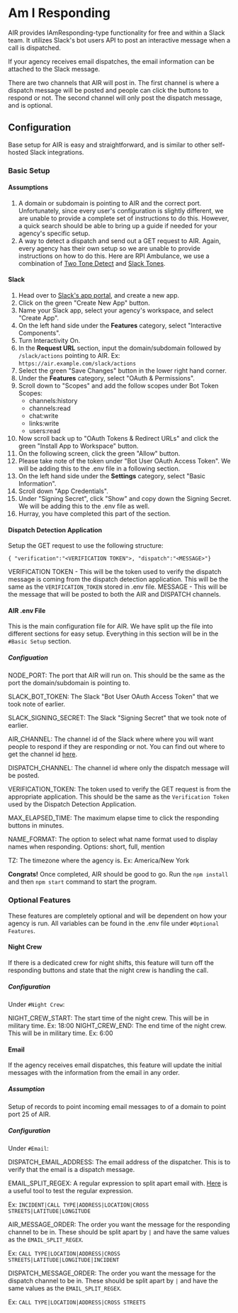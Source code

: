 # Am I Responding
    
AIR provides IAmResponding-type functionality for free and within a Slack team. It utilizes Slack's bot users API to post an interactive message when a call is dispatched. 

If your agency receives email dispatches, the email information can be attached to the Slack message.

There are two channels that AIR will post in. The first channel is where a dispatch message will be posted and people can click the buttons to respond or not. The second channel will only post the dispatch message, and is optional.
## Configuration

Base setup for AIR is easy and straightforward, and is similar to other self-hosted Slack integrations.
### Basic Setup

#### Assumptions

1. A domain or subdomain is pointing to AIR and the correct port. Unfortunately, since every user's configuration is slightly different, we are unable to provide a complete set of instructions to do this. However, a quick search should be able to bring up a guide if needed for your agency's specific setup.
2. A way to detect a dispatch and send out a GET request to AIR. Again, every agency has their own setup so we are unable to provide instructions on how to do this. Here are RPI Ambulance, we use a combination of [Two Tone Detect](https://www.twotonedetect.net/) and [Slack Tones](https://github.com/rpiambulance/slack-tones).


#### Slack

1. Head over to [Slack's app portal](https://api.slack.com/apps), and create a new app.
1. Click on the green "Create New App" button.
1. Name your Slack app, select your agency's workspace, and select "Create App".
1. On the left hand side under the **Features** category, select "Interactive Components".
1. Turn Interactivity On.
1. In the **Request URL** section, input the domain/subdomain followed by `/slack/actions` pointing to AIR. Ex: `https://air.example.com/slack/actions`
1. Select the green "Save Changes" button in the lower right hand corner.
1. Under the **Features** category, select "OAuth & Permissions".
1. Scroll down to "Scopes" and add the follow scopes under Bot Token Scopes:
    * channels:history
    * channels:read
    * chat:write
    * links:write
    * users:read
1. Now scroll back up to "OAuth Tokens & Redirect URLs" and click the green "Install App to Workspace" button.
1. On the following screen, click the green "Allow" button.
1. Please take note of the token under "Bot User OAuth Access Token". We will be adding this to the .env file in a following section.
1. On the left hand side under the **Settings** category, select "Basic Information".
1. Scroll down "App Credentials".
1. Under "Signing Secret", click "Show" and copy down the Signing Secret. We will be adding this to the .env file as well.
1. Hurray, you have completed this part of the section.


#### Dispatch Detection Application

Setup the GET request to use the following structure: 

`{ "verification":"<VERIFICATION TOKEN">, "dispatch":"<MESSAGE>"}`

VERIFICATION TOKEN - This will be the token used to verify the dispatch message is coming from the dispatch detection application. This will be the same as the `VERIFICATION_TOKEN` stored in .env file.
MESSAGE - This will be the message that will be posted to both the AIR and DISPATCH channels.

#### AIR .env File

This is the main configuration file for AIR. We have split up the file into different sections for easy setup. Everything in this section will be in the `#Basic Setup` section.

##### Configuation

NODE_PORT: The port that AIR will run on. This should be the same as the port the domain/subdomain is pointing to.

SLACK_BOT_TOKEN: The Slack "Bot User OAuth Access Token" that we took note of earlier.

SLACK_SIGNING_SECRET: The Slack "Signing Secret" that we took note of earlier.

AIR_CHANNEL: The channel id of the Slack where where you will want people to respond if they are responding or not. You can find out where to get the channel id [here](https://www.wikihow.com/Find-a-Channel-ID-on-Slack-on-PC-or-Mac).

DISPATCH_CHANNEL: The channel id where only the dispatch message will be posted.

VERIFICATION_TOKEN: The token used to verify the GET request is from the appropriate application. This should be the same as the `Verification Token` used by the Dispatch Detection Application.

MAX_ELAPSED_TIME: The maximum elapse time to click the responding buttons in minutes.

NAME_FORMAT: The option to select what name format used to display names when responding. Options: short, full, mention

TZ: The timezone where the agency is. Ex: America/New York

**Congrats!** Once completed, AIR should be good to go. Run the `npm install` and then `npm start` command to start the program. 

### Optional Features

These features are completely optional and will be dependent on how your agency is run. All variables can be found in the .env file under `#Optional Features`.

#### Night Crew

If there is a dedicated crew for night shifts, this feature will turn off the responding buttons and state that the night crew is handling the call.

##### Configuration

Under `#Night Crew`:

NIGHT_CREW_START: The start time of the night crew. This will be in military time. Ex: 18:00
NIGHT_CREW_END: The end time of the night crew. This will be in military time. Ex: 6:00

#### Email

If the agency receives email dispatches, this feature will update the initial messages with the information from the email in any order.

##### Assumption

Setup of records to point incoming email messages to of a domain to point port 25 of AIR.

##### Configuration

Under `#Email`:

DISPATCH_EMAIL_ADDRESS: The email address of the dispatcher. This is to verify that the email is a dispatch message.

EMAIL_SPLIT_REGEX: A regular expression to split apart email with. [Here](https://regex101.com/) is a useful tool to test the regular expression.

Ex: `INCIDENT|CALL TYPE|ADDRESS|LOCATION|CROSS STREETS|LATITUDE|LONGITUDE`

AIR_MESSAGE_ORDER: The order you want the message for the responding channel to be in. These should be split apart by `|` and have the same values as the `EMAIL_SPLIT_REGEX`. 

Ex: `CALL TYPE|LOCATION|ADDRESS|CROSS STREETS|LATITUDE|LONGITUDE|INCIDENT`

DISPATCH_MESSAGE_ORDER: The order you want the message for the dispatch channel to be in. These should be split apart by `|` and have the same values as the `EMAIL_SPLIT_REGEX`. 

Ex: `CALL TYPE|LOCATION|ADDRESS|CROSS STREETS`


